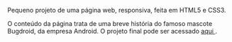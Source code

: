 Pequeno projeto de uma página web, responsiva, feita em HTML5 e CSS3.

O conteúdo da página trata de uma breve história do famoso mascote Bugdroid, da empresa Android. O projeto final pode ser acessado <a href="https://luizfernandolpp.github.io/projeto-android/" target="_blank"> aqui </a>.
